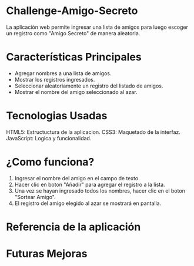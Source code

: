 # Challenge-Amigo-Secreto
La aplicación web permite ingresar una lista de amigos para luego escoger un registro como "Amigo Secreto" de manera aleatoria. 

# Características Principales
- Agregar nombres a una lista de amigos.
- Mostrar los registros ingresados.
- Seleccionar aleatoriamente un registro del listado de amigos.
- Mostrar el nombre del amigo seleccionado al azar.

# Tecnologias Usadas
HTML5: Estructuctura de la aplicacion.
CSS3: Maquetado de la interfaz.
JavaScript: Logica y funcionalidad.

# ¿Como funciona?
1. Ingresar el nombre del amigo en el campo de texto.
2. Hacer clic en boton "Añadir" para agregar el registro a la lista.
3. Una vez se hayan ingresado todos los nombres, hacer clic en el boton "Sortear Amigo".
4. El registro del amigo elegido al azar se mostrará en pantalla.

# Referencia de la aplicación

# Futuras Mejoras
